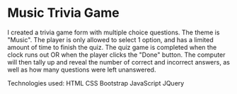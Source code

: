 <h1>Music Trivia Game</h1>

 I created a trivia game form with multiple choice questions. The theme is "Music". The player is only allowed to select 1 option, and has a limited amount of time to finish the quiz. The quiz game is completed when the clock runs out OR when the player clicks the "Done" button. The computer will then tally up and reveal the number of correct and incorrect answers, as well as how many questions were left unanswered.

Technologies used:
HTML
CSS
Bootstrap
JavaScript
JQuery